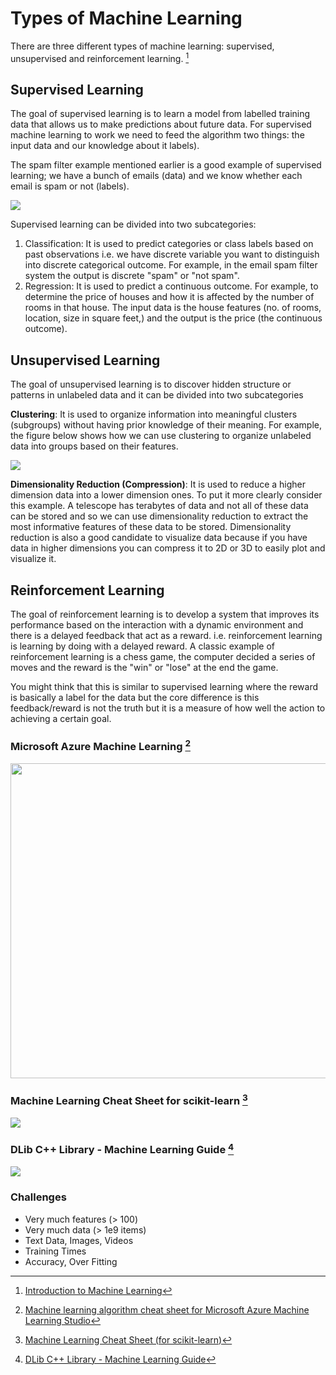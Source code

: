# Types of Machine Learning 

There are three different types of machine learning: supervised, unsupervised and reinforcement learning. [^4]

## Supervised Learning

The goal of supervised learning is to learn a model from labelled training data that allows us to make predictions about future data. For supervised machine learning to work we need to feed the algorithm two things: the input data and our knowledge about it labels).

The spam filter example mentioned earlier is a good example of supervised learning; we have a bunch of emails (data) and we know whether each email is spam or not (labels).

![](http://www.codeproject.com/KB/AI/1146582/overall.PNG)

Supervised learning can be divided into two subcategories:

1. Classification: It is used to predict categories or class labels based on past observations i.e.  we have discrete variable you want to distinguish into discrete categorical outcome. For example, in the email spam filter system the output is discrete "spam" or "not spam".
2. Regression: It is used to predict a continuous outcome. For example, to determine the price of houses and how it is affected by the number of rooms in that house. The input data is the house features (no. of rooms, location, size in square feet,) and the output is the price (the continuous outcome).

## Unsupervised Learning

The goal of unsupervised learning is to discover hidden structure or patterns in unlabeled data and it can be divided into two subcategories

**Clustering**: It is used to organize information into meaningful clusters (subgroups) without having prior knowledge of their meaning. For example, the figure below shows how we can use clustering to organize unlabeled data into groups based on their features.

![](http://www.codeproject.com/KB/AI/1146582/clustering.PNG)

**Dimensionality Reduction (Compression)**: It is used to reduce a higher dimension data into a lower dimension ones. To put it more clearly consider this example. A telescope has terabytes of data and not all of these data can be stored and so we can use dimensionality reduction to extract the most informative features of these data to be stored. Dimensionality reduction is also a good candidate to visualize data because if you have data in higher dimensions you can compress it to 2D or 3D to easily plot and visualize it.

##  Reinforcement Learning

The goal of reinforcement learning is to develop a system that improves its performance based on the interaction with a dynamic environment and there is a delayed feedback that act as a reward. i.e. reinforcement learning is learning by doing with a delayed reward. A classic example of reinforcement learning is a chess game, the computer decided a series of moves and the reward is the "win" or "lose" at the end the game.

You might think that this is similar to supervised learning where the reward is basically a label for the data but the core difference is this feedback/reward is not the truth but it is a measure of how well the action to achieving a certain goal.

### Microsoft Azure Machine Learning [^1]

<img class="alignnone" src="https://acomdpsstorage.blob.core.windows.net/dpsmedia-prod/azure.microsoft.com/en-us/documentation/articles/machine-learning-algorithm-cheat-sheet/20150812050003/cheat-sheet-small_v_0_6-01.png" alt="" width="780" height="504" />

### Machine Learning Cheat Sheet for scikit-learn [^2]

![](http://1.bp.blogspot.com/-ME24ePzpzIM/UQLWTwurfXI/AAAAAAAAANw/W3EETIroA80/s1600/drop_shadows_background.png)

### DLib C++ Library - Machine Learning Guide [^3]

![](http://dlib.net/ml_guide.svg)

### Challenges

* Very much features (> 100)
* Very much data (> 1e9 items)
* Text Data, Images, Videos
* Training Times
* Accuracy, Over Fitting


[^1]: <a href="https://azure.microsoft.com/en-us/documentation/articles/machine-learning-algorithm-cheat-sheet/" target="_blank">Machine learning algorithm cheat sheet for Microsoft Azure Machine Learning Studio</a>
[^2]: [Machine Learning Cheat Sheet (for scikit-learn)](http://peekaboo-vision.blogspot.com/2013/01/machine-learning-cheat-sheet-for-scikit.html)
[^3]: [DLib C++ Library - Machine Learning Guide](http://dlib.net/ml_guide.svg)
[^4]: [Introduction to Machine Learning](http://www.codeproject.com/Articles/1146582/Introduction-to-Machine-Learning)